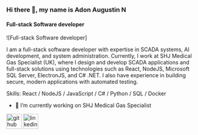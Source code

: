 
### Hi there 👋, my name is Adon Augustin N
#### Full-stack Software developer
![Full-stack Software developer]

I am a full-stack software developer with expertise in SCADA systems, AI development, and system administration. Currently, I work at SHJ Medical Gas Specialist (UK), where I design and develop SCADA applications and full-stack solutions using technologies such as React, NodeJS, Microsoft SQL Server, ElectronJS, and C# .NET. I also have experience in building secure, modern applications with automated testing.

Skills: React / NodeJS / JavaScript / C# /  Python /  SQL / Docker

- 🔭 I’m currently working on SHJ Medical Gas Specialist 




[<img src='https://cdn.jsdelivr.net/npm/simple-icons@3.0.1/icons/github.svg' alt='github' height='40'>](https://github.com/adonaugustin)  [<img src='https://cdn.jsdelivr.net/npm/simple-icons@3.0.1/icons/linkedin.svg' alt='linkedin' height='40'>](https://www.linkedin.com/in/adon-augustin-n-9a5a90125/)  

